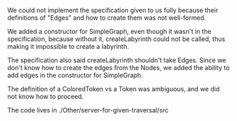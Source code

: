 We could not implement the specification given to us fully because their
definitions of "Edges" and how to create them was not well-formed.

We added a constructor for SimpleGraph, even though it wasn't in the 
specification, because without it, createLabyrinth could not be called, thus
making it impossible to create a labyrinth.

The specification also said createLabyrinth shouldn't take Edges. Since we
don't know how to create the edges from the Nodes, we added the ability to
add edges in the constructor for SimpleGraph.

The definition of a ColoredToken vs a Token was ambiguous, and we did not
know how to proceed. 

The code lives in ./Other/server-for-given-traversal/src
